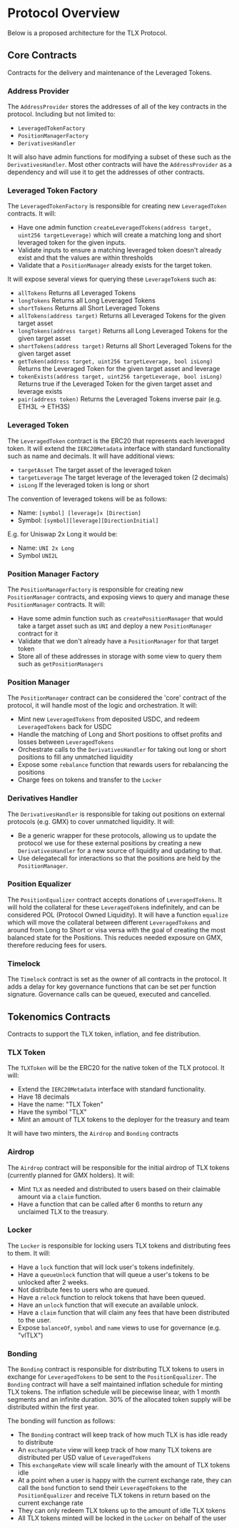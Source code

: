 # Protocol Overview

Below is a proposed architecture for the TLX Protocol.

## Core Contracts

Contracts for the delivery and maintenance of the Leveraged Tokens.

### Address Provider

The `AddressProvider` stores the addresses of all of the key contracts in the protocol.
Including but not limited to:

- `LeveragedTokenFactory`
- `PositionManagerFactory`
- `DerivativesHandler`

It will also have admin functions for modifying a subset of these such as the `DerivativesHandler`.
Most other contracts will have the `AddressProvider` as a dependency and will use it to get the addresses of other contracts.

### Leveraged Token Factory

The `LeveragedTokenFactory` is responsible for creating new `LeveragedToken` contracts.
It will:

- Have one admin function `createLeveragedTokens(address target, uint256 targetLeverage)` which will create a matching long and short leveraged token for the given inputs.
- Validate inputs to ensure a matching leveraged token doesn't already exist and that the values are within thresholds
- Validate that a `PositionManager` already exists for the target token.

It will expose several views for querying these `LeverageToken`s such as:

- `allTokens` Returns all Leveraged Tokens
- `longTokens` Returns all Long Leveraged Tokens
- `shortTokens` Returns all Short Leveraged Tokens
- `allTokens(address target)` Returns all Leveraged Tokens for the given target asset
- `longTokens(address target)` Returns all Long Leveraged Tokens for the given target asset
- `shortTokens(address target)` Returns all Short Leveraged Tokens for the given target asset
- `getToken(address target, uint256 targetLeverage, bool isLong)` Returns the Leveraged Token for the given target asset and leverage
- `tokenExists(address target, uint256 targetLeverage, bool isLong)` Returns true if the Leveraged Token for the given target asset and leverage exists
- `pair(address token)` Returns the Leveraged Tokens inverse pair (e.g. ETH3L -> ETH3S)

### Leveraged Token

The `LeveragedToken` contract is the ERC20 that represents each leveraged token.
It will extend the `IERC20Metadata` interface with standard functionality such as name and decimals.
It will have additional views:

- `targetAsset` The target asset of the leveraged token
- `targetLeverage` The target leverage of the leveraged token (2 decimals)
- `isLong` If the leveraged token is long or short

The convention of leveraged tokens will be as follows:

- Name: `[symbol] [leverage]x [Direction]`
- Symbol: `[symbol][leverage][DirectionInitial]`

E.g. for Uniswap 2x Long it would be:

- Name: `UNI 2x Long`
- Symbol `UNI2L`

### Position Manager Factory

The `PositionManagerFactory` is responsible for creating new `PositionManager` contracts, and exposing views to query and manage these `PositionManager` contracts.
It will:

- Have some admin function such as `createPositionManager` that would take a target asset such as `UNI` and deploy a new `PositionManager` contract for it
- Validate that we don't already have a `PositionManager` for that target token
- Store all of these addresses in storage with some view to query them such as `getPositionManagers`

### Position Manager

The `PositionManager` contract can be considered the 'core' contract of the protocol, it will handle most of the logic and orchestration.
It will:

- Mint new `LeveragedTokens` from deposited USDC, and redeem `LeveragedTokens` back for USDC
- Handle the matching of Long and Short positions to offset profits and losses between `LeveragedTokens`
- Orchestrate calls to the `DerivativesHandler` for taking out long or short positions to fill any unmatched liquidity
- Expose some `rebalance` function that rewards users for rebalancing the positions
- Charge fees on tokens and transfer to the `Locker`

### Derivatives Handler

The `DerivativesHandler` is responsible for taking out positions on external protocols (e.g. GMX) to cover unmatched liquidity.
It will:

- Be a generic wrapper for these protocols, allowing us to update the protocol we use for these external positions by creating a new `DerivativesHandler` for a new source of liquidity and updating to that.
- Use delegatecall for interactions so that the positions are held by the `PositionManager`.

### Position Equalizer

The `PositionEqualizer` contract accepts donations of `LeveragedTokens`.
It will hold the collateral for these `LeveragedToken`s indefinitely, and can be considered POL (Protocol Owned Liquidity).
It will have a function `equalize` which will move the collateral between different `LeveragedTokens` and around from Long to Short or visa versa with the goal of creating the most balanced state for the Positions.
This reduces needed exposure on GMX, therefore reducing fees for users.

### Timelock

The `Timelock` contract is set as the owner of all contracts in the protocol.
It adds a delay for key governance functions that can be set per function signature.
Governance calls can be queued, executed and cancelled.

## Tokenomics Contracts

Contracts to support the TLX token, inflation, and fee distribution.

### TLX Token

The `TLXToken` will be the ERC20 for the native token of the TLX protocol.
It will:

- Extend the `IERC20Metadata` interface with standard functionality.
- Have 18 decimals
- Have the name: "TLX Token"
- Have the symbol "TLX"
- Mint an amount of TLX tokens to the deployer for the treasury and team

It will have two minters, the `Airdrop` and `Bonding` contracts

### Airdrop

The `Airdrop` contract will be responsible for the initial airdrop of TLX tokens (currently planned for GMX holders).
It will:

- Mint `TLX` as needed and distributed to users based on their claimable amount via a `claim` function.
- Have a function that can be called after 6 months to return any unclaimed TLX to the treasury.

### Locker

The `Locker` is responsible for locking users TLX tokens and distributing fees to them.
It will:

- Have a `lock` function that will lock user's tokens indefinitely.
- Have a `queueUnlock` function that will queue a user's tokens to be unlocked after 2 weeks.
- Not distribute fees to users who are queued.
- Have a `relock` function to relock tokens that have been queued.
- Have an `unlock` function that will execute an available unlock.
- Have a `claim` function that will claim any fees that have been distributed to the user.
- Expose `balanceOf`, `symbol` and `name` views to use for governance (e.g. "vlTLX")

### Bonding

The `Bonding` contract is responsible for distributing TLX tokens to users in exchange for `LeveragedTokens` to be sent to the `PositionEqualizer`.
The `Bonding` contract will have a self maintained inflation schedule for minting TLX tokens.
The inflation schedule will be piecewise linear, with 1 month segments and an infinite duration.
30% of the allocated token supply will be distributed within the first year.

The bonding will function as follows:

- The `Bonding` contract will keep track of how much TLX is has idle ready to distribute
- An `exchangeRate` view will keep track of how many TLX tokens are distributed per USD value of `LeveragedTokens`
- This `exchangeRate` view will scale linearly with the amount of TLX tokens idle
- At a point when a user is happy with the current exchange rate, they can call the `bond` function to send their `LeveragedTokens` to the `PositionEqualizer` and receive TLX tokens in return based on the current exchange rate
- They can only redeem TLX tokens up to the amount of idle TLX tokens
- All TLX tokens minted will be locked in the `Locker` on behalf of the user
